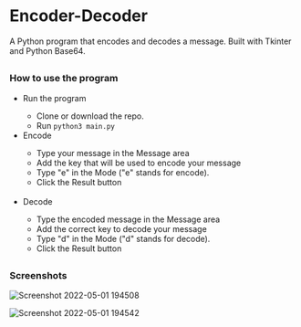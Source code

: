 # Encoder-Decoder
A Python program that encodes and decodes a message. Built with Tkinter and Python Base64.

##
### How to use the program

<ul>
  <li>Run the program</li>
    <ul>
      <li>Clone or download the repo.</li>
      <li>Run <code>python3 main.py</code></li>
    </ul>
  <li>Encode</li>
    <ul>
      <li>Type your message in the Message area</li>
      <li>Add the key that will be used to encode your message</li>
      <li>Type "e" in the Mode ("e" stands for encode).</li>
      <li>Click the Result button</li>
    </ul>
  <br />
  <li>Decode</li>
    <ul>
      <li>Type the encoded message in the Message area</li>
      <li>Add the correct key to decode your message</li>
      <li>Type "d" in the Mode ("d" stands for decode).</li>
      <li>Click the Result button</li>
    </ul>
</ul>

##
### Screenshots
![Screenshot 2022-05-01 194508](https://user-images.githubusercontent.com/29513236/166144402-fc1f040a-55c6-4c57-be30-abbaedc1a342.png)

![Screenshot 2022-05-01 194542](https://user-images.githubusercontent.com/29513236/166144404-58f0dfc8-3e97-41fc-891e-10f5ee08409e.png)
